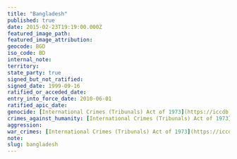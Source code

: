 ```yaml
---
title: "Bangladesh"
published: true
date: 2015-02-23T19:19:00.000Z
featured_image_path:
featured_image_attribution:
geocode: BGD
iso_code: BD
internal_note:
territory:
state_party: true
signed_but_not_ratified:
signed_date: 1999-09-16
ratified_or_acceded_date:
entry_into_force_date: 2010-06-01
ratified_apic_date:
genocide: [International Crimes (Tribunals) Act of 1973](https://iccdb.hrlc.net/data/doc/518/keyword/46/)
crimes_against_humanity: [International Crimes (Tribunals) Act of 1973](https://iccdb.hrlc.net/data/doc/518/keyword/13/)
aggression:
war_crimes: [International Crimes (Tribunals) Act of 1973](https://iccdb.hrlc.net/data/doc/518/keyword/145/)
note:
slug: bangladesh
---
```

